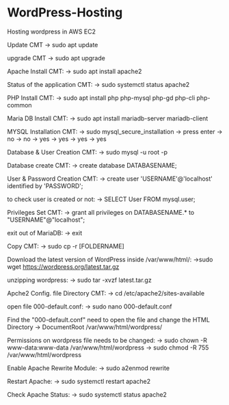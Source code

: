 # WordPress-Hosting
Hosting wordpress in AWS EC2

Update CMT
		-> sudo apt update 
		
		
upgrade CMT 
		-> sudo apt upgrade 
		
		
Apache Install CMT: 
		-> sudo apt install apache2 
		
		
Status of the application CMT: 
		-> sudo systemctl status apache2 


PHP Install CMT:
		-> sudo apt install php php-mysql php-gd php-cli php-common

Maria DB Install CMT: 
		-> sudo apt install mariadb-server mariadb-client


MYSQL Installation CMT: 
		-> sudo mysql_secure_installation
			-> press enter 
			-> no
			-> no
			-> yes
			-> yes
			-> yes
			-> yes

Database & User Creation CMT: 
		-> sudo mysql -u root -p


Database create CMT: 
		-> create database DATABASENAME;

		
User & Password Creation CMT: 
		-> create user 'USERNAME'@'localhost' identified by 'PASSWORD';


to check user is created or not:
		-> SELECT User  FROM mysql.user;


Privileges Set CMT: 
		-> grant all privileges on DATABASENAME.* to "USERNAME"@"localhost";


exit out of MariaDB:
		-> exit

Copy CMT: 
		-> sudo cp -r [FOLDERNAME]

Download the latest version of WordPress inside /var/www/html/:
		->sudo wget https://wordpress.org/latest.tar.gz


unzipping wordpress:
		-> sudo tar -xvzf latest.tar.gz



Apche2 Config. file Directory CMT: 
		-> cd /etc/apache2/sites-available


open file 000-default.conf:
		-> sudo nano 000-default.conf


Find the "000-default.conf" need to open the file and change the HTML Directory
		-> DocumentRoot /var/www/html/wordpress/


Permissions on wordpress file needs to be changed:
		-> sudo chown -R www-data:www-data /var/www/html/wordpress
		-> sudo chmod -R 755 /var/www/html/wordpress


Enable Apache Rewrite Module:
		-> sudo a2enmod rewrite



Restart Apache:
		-> sudo systemctl restart apache2



Check Apache Status:
		-> sudo systemctl status apache2
